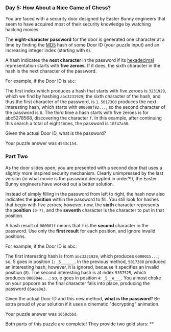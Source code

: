 ### Day 5: How About a Nice Game of Chess? ###

You are faced with a security door designed by Easter Bunny engineers that seem to have acquired most of their security knowledge by watching hacking movies.

The **eight-character password** for the door is generated one character at a time by finding the [MD5](https://en.wikipedia.org/wiki/MD5) hash of some Door ID (your puzzle input) and an increasing integer index (starting with `0`).

A hash indicates the **next character** in the password if its [hexadecimal](https://en.wikipedia.org/wiki/Hexadecimal) representation starts with **five zeroes**. If it does, the sixth character in the hash is the next character of the password.

For example, if the Door ID is `abc`:

The first index which produces a hash that starts with five zeroes is `3231929`, which we find by hashing `abc3231929`; the sixth character of the hash, and thus the first character of the password, is `1`.
`5017308` produces the next interesting hash, which starts with `000008f82...`, so the second character of the password is `8`.
The third time a hash starts with five zeroes is for abc5278568, discovering the character `f`.
In this example, after continuing this search a total of eight times, the password is `18f47a30`.

Given the actual Door ID, what is the password?

Your puzzle answer was `4543c154`.

### Part Two ###

As the door slides open, you are presented with a second door that uses a slightly more inspired security mechanism. Clearly unimpressed by the last version (in what movie is the password decrypted in order?!), the Easter Bunny engineers have worked out a better solution.

Instead of simply filling in the password from left to right, the hash now also indicates the **position** within the password to fill. You still look for hashes that begin with five zeroes; however, now, the **sixth** character represents the **position** `(0-7)`, and the **seventh** character is the character to put in that position.

A hash result of `000001f` means that `f` is the **second** character in the password. Use only the **first result** for each position, and ignore invalid positions.

For example, if the Door ID is abc:

The first interesting hash is from `abc3231929`, which produces `0000015...`; so, 5 goes in position `1`: `_5______`.
In the previous method, `5017308` produced an interesting hash; however, it is ignored, because it specifies an invalid position (`8`).
The second interesting hash is at index `5357525`, which produces `000004e...`; so, e goes in position `4`: `_5__e___`.
You almost choke on your popcorn as the final character falls into place, producing the password `05ace8e3`.

Given the actual Door ID and this new method, **what is the password**? Be extra proud of your solution if it uses a cinematic "decrypting" animation.

Your puzzle answer was `1050cbbd`.

Both parts of this puzzle are complete! They provide two gold stars: **